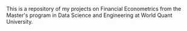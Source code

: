 This is a repository of my projects on Financial Econometrics from the Master's program in Data Science and Engineering at World Quant University.
